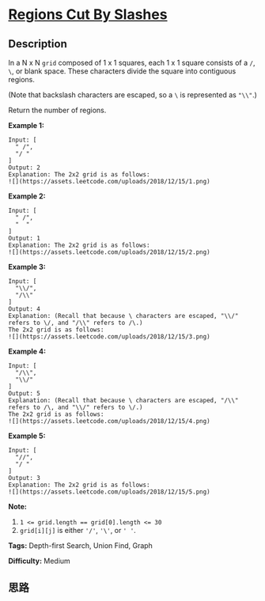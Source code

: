 # [Regions Cut By Slashes][title]

## Description

In a N x N `grid` composed of 1 x 1 squares, each 1 x 1 square consists of a
`/`, `\`, or blank space.  These characters divide the square into contiguous
regions.

(Note that backslash characters are escaped, so a `\` is represented as
`"\\"`.)

Return the number of regions.



**Example 1:**
            Input: [      " /",      "/ "    ]    Output: 2    Explanation: The 2x2 grid is as follows:    ![](https://assets.leetcode.com/uploads/2018/12/15/1.png)    

**Example 2:**
            Input: [      " /",      "  "    ]    Output: 1    Explanation: The 2x2 grid is as follows:    ![](https://assets.leetcode.com/uploads/2018/12/15/2.png)    

**Example 3:**
            Input: [      "\\/",      "/\\"    ]    Output: 4    Explanation: (Recall that because \ characters are escaped, "\\/" refers to \/, and "/\\" refers to /\.)    The 2x2 grid is as follows:    ![](https://assets.leetcode.com/uploads/2018/12/15/3.png)    

**Example 4:**
            Input: [      "/\\",      "\\/"    ]    Output: 5    Explanation: (Recall that because \ characters are escaped, "/\\" refers to /\, and "\\/" refers to \/.)    The 2x2 grid is as follows:    ![](https://assets.leetcode.com/uploads/2018/12/15/4.png)    

**Example 5:**
            Input: [      "//",      "/ "    ]    Output: 3    Explanation: The 2x2 grid is as follows:    ![](https://assets.leetcode.com/uploads/2018/12/15/5.png)    



**Note:**

  1. `1 <= grid.length == grid[0].length <= 30`
  2. `grid[i][j]` is either `'/'`, `'\'`, or `' '`.


**Tags:** Depth-first Search, Union Find, Graph

**Difficulty:** Medium

## 思路

[title]: https://leetcode.com/problems/regions-cut-by-slashes

